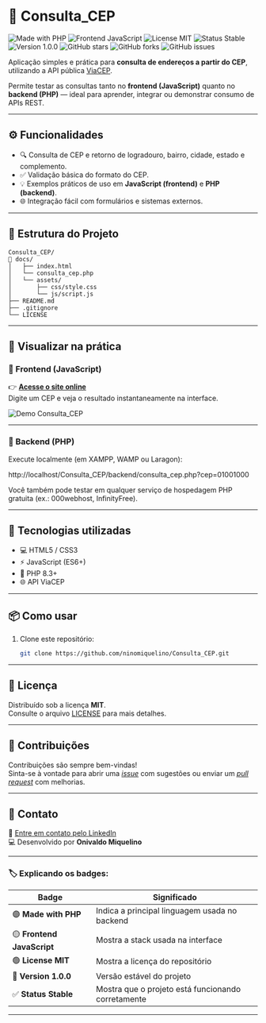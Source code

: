 # 🧭 Consulta_CEP

![Made with PHP](https://img.shields.io/badge/PHP-777BB4?logo=php&logoColor=white)
![Frontend JavaScript](https://img.shields.io/badge/Frontend-JavaScript-F7DF1E?logo=javascript&logoColor=black)
![License MIT](https://img.shields.io/badge/License-MIT-green)
![Status Stable](https://img.shields.io/badge/Status-Stable-success)
![Version 1.0.0](https://img.shields.io/badge/Version-1.0.0-blue)
![GitHub stars](https://img.shields.io/github/stars/NinoMiquelino/Consulta_CEP?style=social)
![GitHub forks](https://img.shields.io/github/forks/NinoMiquelino/Consulta_CEP?style=social)
![GitHub issues](https://img.shields.io/github/issues/NinoMiquelino/Consulta_CEP)

Aplicação simples e prática para **consulta de endereços a partir do CEP**, utilizando a API pública [ViaCEP](https://viacep.com.br/).

Permite testar as consultas tanto no **frontend (JavaScript)** quanto no **backend (PHP)** — ideal para aprender, integrar ou demonstrar consumo de APIs REST.

---

## ⚙️ Funcionalidades
- 🔍 Consulta de CEP e retorno de logradouro, bairro, cidade, estado e complemento.  
- ✅ Validação básica do formato do CEP.  
- 💡 Exemplos práticos de uso em **JavaScript (frontend)** e **PHP (backend)**.  
- 🌐 Integração fácil com formulários e sistemas externos.  

---

## 🧩 Estrutura do Projeto
```
Consulta_CEP/
📁 docs/
│   ├── index.html
│   └── consulta_cep.php
│   └── assets/
│       ├── css/style.css
│       └── js/script.js
├── README.md
├── .gitignore
└── LICENSE
```
---

## 🚀 Visualizar na prática

### 🔸 Frontend (JavaScript)
👉 [**Acesse o site online**](https://ninomiquelino.github.io/Consulta_CEP/)  
Digite um CEP e veja o resultado instantaneamente na interface.

![Demo Consulta_CEP](docs/assets/cep-demo.gif)

---

### 🔹 Backend (PHP)
Execute localmente (em XAMPP, WAMP ou Laragon):

http://localhost/Consulta_CEP/backend/consulta_cep.php?cep=01001000

Você também pode testar em qualquer serviço de hospedagem PHP gratuita (ex.: 000webhost, InfinityFree).

---

## 🧠 Tecnologias utilizadas
- 💻 HTML5 / CSS3
- ⚡ JavaScript (ES6+)
- 🐘 PHP 8.3+
- 🌐 API ViaCEP

---

## 📦 Como usar
1. Clone este repositório:
   ```bash
   git clone https://github.com/ninomiquelino/Consulta_CEP.git

---   

## 🧾 Licença
Distribuído sob a licença **MIT**.  
Consulte o arquivo [LICENSE](LICENSE) para mais detalhes.

---

## 🤝 Contribuições
Contribuições são sempre bem-vindas!  
Sinta-se à vontade para abrir uma [*issue*](https://github.com/NinoMiquelino/Consulta_CEP/issues) com sugestões ou enviar um [*pull request*](https://github.com/NinoMiquelino/Consulta_CEP/pulls) com melhorias.

---

## 💬 Contato
📧 [Entre em contato pelo LinkedIn](https://www.linkedin.com/in/onivaldomiquelino/)  
💻 Desenvolvido por **Onivaldo Miquelino**

---

### 🏷️ Explicando os badges:
| Badge | Significado |
|--------|--------------|
| 🟣 **Made with PHP** | Indica a principal linguagem usada no backend |
| 🟡 **Frontend JavaScript** | Mostra a stack usada na interface |
| 🟢 **License MIT** | Mostra a licença do repositório |
| 💙 **Version 1.0.0** | Versão estável do projeto |
| ✅ **Status Stable** | Mostra que o projeto está funcionando corretamente |

---
